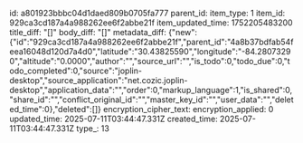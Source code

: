 id: a801923bbbc04d1daed809b0705fa777
parent_id: 
item_type: 1
item_id: 929ca3cd187a4a988262ee6f2abbe21f
item_updated_time: 1752205483200
title_diff: "[]"
body_diff: "[]"
metadata_diff: {"new":{"id":"929ca3cd187a4a988262ee6f2abbe21f","parent_id":"4a8b37bdfab54feea16048d120d7a4d0","latitude":"30.43825590","longitude":"-84.28073290","altitude":"0.0000","author":"","source_url":"","is_todo":0,"todo_due":0,"todo_completed":0,"source":"joplin-desktop","source_application":"net.cozic.joplin-desktop","application_data":"","order":0,"markup_language":1,"is_shared":0,"share_id":"","conflict_original_id":"","master_key_id":"","user_data":"","deleted_time":0},"deleted":[]}
encryption_cipher_text: 
encryption_applied: 0
updated_time: 2025-07-11T03:44:47.331Z
created_time: 2025-07-11T03:44:47.331Z
type_: 13